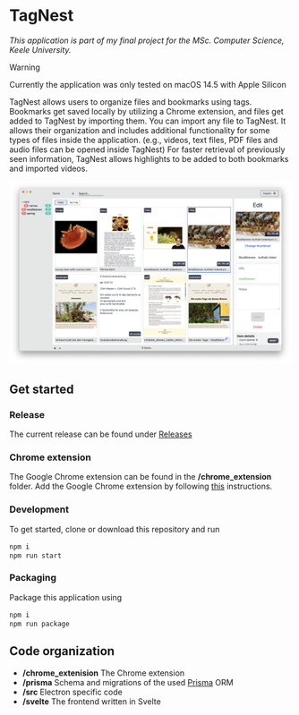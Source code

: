 # TagNest
*This application is part of my final project for the MSc. Computer Science, Keele University.*

> [!WARNING]  
> Currently the application was only tested on macOS 14.5 with Apple Silicon

TagNest allows users to organize files and bookmarks using tags. Bookmarks get saved locally by utilizing a Chrome extension, and files get added to TagNest by importing them.
You can import any file to TagNest. It allows their organization and includes additional functionality for some types of files inside the application. (e.g., videos, text files, PDF files and audio files can be opened inside TagNest)
For faster retrieval of previously seen information, TagNest allows highlights to be added to both bookmarks and imported videos.

![Main window screenshot](./screenshots/main.png)

## Get started
### Release
The current release can be found under [Releases](https://github.com/dadonc/eTags/releases)

### Chrome extension
The Google Chrome extension can be found in the **/chrome_extension** folder. Add the Google Chrome extension by following [this](https://superuser.com/a/247654) instructions.

### Development
To get started, clone or download this repository and run 
```
npm i
npm run start
```

### Packaging
Package this application using
```
npm i
npm run package
```

## Code organization
* **/chrome_extenision** The Chrome extension
* **/prisma** Schema and migrations of the used [Prisma](https://www.prisma.io/) ORM
* **/src** Electron specific code
* **/svelte** The frontend written in Svelte

